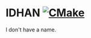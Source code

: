 # IDHAN [![CMake](https://github.com/KJNeko/IDHAN/actions/workflows/cmake.yml/badge.svg?branch=master)](https://github.com/KJNeko/IDHAN/actions/workflows/cmake.yml)

I don't have a name.
